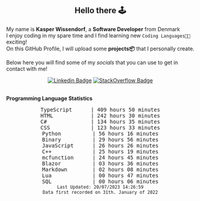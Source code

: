 ## <p align="center">Hello there 🕹️</p>

My name is **Kasper Wissendorf**, a **Software Developer** from Denmark<br/>
I enjoy coding in my spare time and I find learning new `Coding Languages👨‍💻` exciting!<br/>
On this GitHub Profile, I will upload some **projects📦** that I personally create.

Below here you will find some of my *socials* that you can use to get in contact with me! 

<div align="center">
  
[![Linkedin Badge](https://img.shields.io/badge/-LinkedIn-blue?style=flat-square&logo=Linkedin&logoColor=white)](https://www.linkedin.com/in/kasper-wissendorf-7279011b6/)
[![StackOverflow Badge](https://img.shields.io/badge/-Stack%20Overflow-FE7A16?style=flat-square&logo=Stack-Overflow&logoColor=white)](https://stackoverflow.com/users/18100435/kasper-wissendorf)
</div>

<br>
<strong>Programming Language Statistics</strong>
<br>
<div align="center">
<pre>
TypeScript      | 409 hours 50 minutes
HTML            | 242 hours 30 minutes
C#              | 134 hours 35 minutes
CSS             | 123 hours 33 minutes
Python          | 56 hours 16 minutes
Binary          | 29 hours 56 minutes
JavaScript      | 26 hours 26 minutes
C++             | 25 hours 19 minutes
mcfunction      | 24 hours 45 minutes
Blazor          | 03 hours 36 minutes
Markdown        | 02 hours 08 minutes
Lua             | 00 hours 47 minutes
SQL             | 00 hours 06 minutes
<sub>Last Updated: 20/07/2023 14:26:59</sub>
<sub>Data first recorded on 31th. January of 2022</sub>
</pre>
</div>

